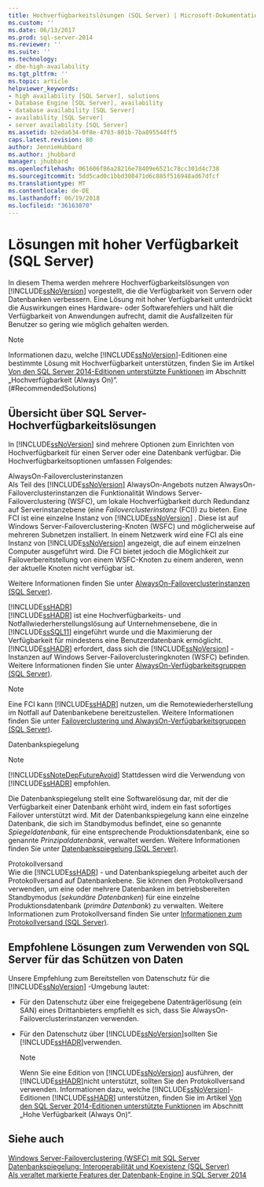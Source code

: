 ```yaml
---
title: Hochverfügbarkeitslösungen (SQL Server) | Microsoft-Dokumentation
ms.custom: ''
ms.date: 06/13/2017
ms.prod: sql-server-2014
ms.reviewer: ''
ms.suite: ''
ms.technology:
- dbe-high-availability
ms.tgt_pltfrm: ''
ms.topic: article
helpviewer_keywords:
- high availability [SQL Server], solutions
- Database Engine [SQL Server], availability
- database availability [SQL Server]
- availability [SQL Server]
- server availability [SQL Server]
ms.assetid: b2eda634-0f8e-4703-801b-7ba895544ff5
caps.latest.revision: 80
author: JennieHubbard
ms.author: jhubbard
manager: jhubbard
ms.openlocfilehash: 061606f86a28216e78409e6521c78cc301d4c738
ms.sourcegitcommit: 5dd5cad0c1bbd308471d6c885f516948ad67dfcf
ms.translationtype: MT
ms.contentlocale: de-DE
ms.lasthandoff: 06/19/2018
ms.locfileid: "36163070"
---
```

# <a name="high-availability-solutions-sql-server"></a>Lösungen mit hoher Verfügbarkeit (SQL Server)
  In diesem Thema werden mehrere Hochverfügbarkeitslösungen von [!INCLUDE[ssNoVersion](../../includes/ssnoversion-md.md)] vorgestellt, die die Verfügbarkeit von Servern oder Datenbanken verbessern. Eine Lösung mit hoher Verfügbarkeit unterdrückt die Auswirkungen eines Hardware- oder Softwarefehlers und hält die Verfügbarkeit von Anwendungen aufrecht, damit die Ausfallzeiten für Benutzer so gering wie möglich gehalten werden.  
  
> [!NOTE]  
>  Informationen dazu, welche [!INCLUDE[ssNoVersion](../../includes/ssnoversion-md.md)]-Editionen eine bestimmte Lösung mit Hochverfügbarkeit unterstützen, finden Sie im Artikel [Von den SQL Server 2014-Editionen unterstützte Funktionen](../../getting-started/features-supported-by-the-editions-of-sql-server-2014.md) im Abschnitt „Hochverfügbarkeit (Always On)“.  
(#RecommendedSolutions)  
  
##  <a name="TermsAndDefinitions"></a> Übersicht über SQL Server-Hochverfügbarkeitslösungen  
 In [!INCLUDE[ssNoVersion](../../includes/ssnoversion-md.md)] sind mehrere Optionen zum Einrichten von Hochverfügbarkeit für einen Server oder eine Datenbank verfügbar. Die Hochverfügbarkeitsoptionen umfassen Folgendes:  
  
 AlwaysOn-Failoverclusterinstanzen  
 Als Teil des [!INCLUDE[ssNoVersion](../../includes/ssnoversion-md.md)] AlwaysOn-Angebots nutzen AlwaysOn-Failoverclusterinstanzen die Funktionalität Windows Server-Failoverclustering (WSFC), um lokale Hochverfügbarkeit durch Redundanz auf Serverinstanzebene (eine *Failoverclusterinstanz* (FCI)) zu bieten. Eine FCI ist eine einzelne Instanz von [!INCLUDE[ssNoVersion](../../includes/ssnoversion-md.md)] . Diese ist auf Windows Server-Failoverclustering-Knoten (WSFC) und möglicherweise auf mehreren Subnetzen installiert. In einem Netzwerk wird eine FCI als eine Instanz von [!INCLUDE[ssNoVersion](../../includes/ssnoversion-md.md)] angezeigt, die auf einem einzelnen Computer ausgeführt wird. Die FCI bietet jedoch die Möglichkeit zur Failoverbereitstellung von einem WSFC-Knoten zu einem anderen, wenn der aktuelle Knoten nicht verfügbar ist.  
  
 Weitere Informationen finden Sie unter [ AlwaysOn-Failoverclusterinstanzen (SQL Server)](windows/always-on-failover-cluster-instances-sql-server.md).  
  
 [!INCLUDE[ssHADR](../../includes/sshadr-md.md)]  
 [!INCLUDE[ssHADR](../../includes/sshadr-md.md)] ist eine Hochverfügbarkeits- und Notfallwiederherstellungslösung auf Unternehmensebene, die in [!INCLUDE[ssSQL11](../../includes/sssql11-md.md)] eingeführt wurde und die Maximierung der Verfügbarkeit für mindestens eine Benutzerdatenbank ermöglicht. [!INCLUDE[ssHADR](../../includes/sshadr-md.md)] erfordert, dass sich die [!INCLUDE[ssNoVersion](../../includes/ssnoversion-md.md)] -Instanzen auf Windows Server-Failoverclusteringknoten (WSFC) befinden. Weitere Informationen finden Sie unter [ AlwaysOn-Verfügbarkeitsgruppen (SQL Server)](../../database-engine/availability-groups/windows/always-on-availability-groups-sql-server.md).  
  
> [!NOTE]  
>  Eine FCI kann [!INCLUDE[ssHADR](../../includes/sshadr-md.md)] nutzen, um die Remotewiederherstellung im Notfall auf Datenbankebene bereitzustellen. Weitere Informationen finden Sie unter [Failoverclustering und AlwaysOn-Verfügbarkeitsgruppen &#40;SQL Server&#41;](../../database-engine/availability-groups/windows/failover-clustering-and-always-on-availability-groups-sql-server.md).  
  
 Datenbankspiegelung  
 > [!NOTE]  
>  [!INCLUDE[ssNoteDepFutureAvoid](../../includes/ssnotedepfutureavoid-md.md)] Stattdessen wird die Verwendung von [!INCLUDE[ssHADR](../../includes/sshadr-md.md)] empfohlen.  
  
 Die Datenbankspiegelung stellt eine Softwarelösung dar, mit der die Verfügbarkeit einer Datenbank erhöht wird, indem ein fast sofortiges Failover unterstützt wird. Mit der Datenbankspiegelung kann eine einzelne Datenbank, die sich im Standbymodus befindet, eine so genannte *Spiegeldatenbank*, für eine entsprechende Produktionsdatenbank, eine so genannte *Prinzipaldatenbank*, verwaltet werden. Weitere Informationen finden Sie unter [Datenbankspiegelung &#40;SQL Server&#41;](../../database-engine/database-mirroring/database-mirroring-sql-server.md).  
  
 Protokollversand  
 Wie die [!INCLUDE[ssHADR](../../includes/sshadr-md.md)] - und Datenbankspiegelung arbeitet auch der Protokollversand auf Datenbankebene. Sie können den Protokollversand verwenden, um eine oder mehrere Datenbanken im betriebsbereiten Standbymodus (*sekundäre Datenbanken*) für eine einzelne Produktionsdatenbank (*primäre Datenbank*) zu verwalten. Weitere Informationen zum Protokollversand finden Sie unter [Informationen zum Protokollversand &#40;SQL Server&#41;](../../database-engine/log-shipping/about-log-shipping-sql-server.md).  
  
##  <a name="RecommendedSolutions"></a> Empfohlene Lösungen zum Verwenden von SQL Server für das Schützen von Daten  
 Unsere Empfehlung zum Bereitstellen von Datenschutz für die [!INCLUDE[ssNoVersion](../../includes/ssnoversion-md.md)] -Umgebung lautet:  
  
-   Für den Datenschutz über eine freigegebene Datenträgerlösung (ein SAN) eines Drittanbieters empfiehlt es sich, dass Sie AlwaysOn-Failoverclusterinstanzen verwenden.  
  
-   Für den Datenschutz über [!INCLUDE[ssNoVersion](../../includes/ssnoversion-md.md)]sollten Sie [!INCLUDE[ssHADR](../../includes/sshadr-md.md)]verwenden.  
  
    > [!NOTE]  
    >  Wenn Sie eine Edition von [!INCLUDE[ssNoVersion](../../includes/ssnoversion-md.md)] ausführen, der [!INCLUDE[ssHADR](../../includes/sshadr-md.md)]nicht unterstützt, sollten Sie den Protokollversand verwenden. Informationen dazu, welche [!INCLUDE[ssNoVersion](../../includes/ssnoversion-md.md)]-Editionen [!INCLUDE[ssHADR](../../includes/sshadr-md.md)] unterstützen, finden Sie im Artikel [Von den SQL Server 2014-Editionen unterstützte Funktionen](../../getting-started/features-supported-by-the-editions-of-sql-server-2014.md) im Abschnitt „Hohe Verfügbarkeit (Always On)“.  
  
## <a name="see-also"></a>Siehe auch  
 [Windows Server-Failoverclustering &#40;WSFC&#41; mit SQL Server](windows/windows-server-failover-clustering-wsfc-with-sql-server.md)   
 [Datenbankspiegelung: Interoperabilität und Koexistenz &#40;SQL Server&#41;](../../database-engine/database-mirroring/database-mirroring-interoperability-and-coexistence-sql-server.md)   
 [Als veraltet markierte Features der Datenbank-Engine in SQL Server 2014](../../database-engine/deprecated-database-engine-features-in-sql-server-2016.md)  
  
  